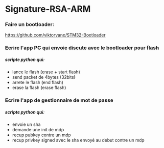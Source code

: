 # Signature-RSA-ARM

### Faire un bootloader:
https://github.com/viktorvano/STM32-Bootloader

### Ecrire l'app PC qui envoie discute avec le bootloader pour flash
##### scripte python qui:
  - lance le flash (erase + start flash)
  - send packet de 4bytes (32bits)
  - arrete le flash (end flash)
  - erase la flash (erase flash)

### Ecrire l'app de gestionnaire de mot de passe
##### scripte python qui:
  - envoie un sha
  - demande une init de mdp
  - recup pubkey contre un mdp
  - recup privkey signed avec le sha envoyé au debut contre un mdp
